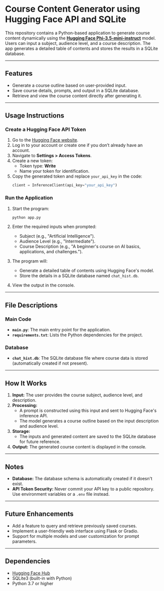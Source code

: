 
# Course Content Generator using Hugging Face API and SQLite

This repository contains a Python-based application to generate course content dynamically using the [**Hugging Face Phi-3.5-mini-instruct**](https://huggingface.co/microsoft/Phi-3.5-mini-instruct) model. Users can input a subject, audience level, and a course description. The app generates a detailed table of contents and stores the results in a SQLite database.

---

## Features
- Generate a course outline based on user-provided input.
- Save course details, prompts, and output in a SQLite database.
- Retrieve and view the course content directly after generating it.

---

## Usage Instructions

### Create a Hugging Face API Token
1. Go to the [Hugging Face website](https://huggingface.co/).
2. Log in to your account or create one if you don’t already have an account.
3. Navigate to **Settings > Access Tokens**.
4. Create a new token:
   - Token type: **Write**
   - Name your token for identification.
5. Copy the generated token and replace `your_api_key` in the code:
   ```python
   client = InferenceClient(api_key="your_api_key")
   ```

### Run the Application
1. Start the program:
   ```bash
   python app.py
   ```

2. Enter the required inputs when prompted:
   - Subject (e.g., "Artificial Intelligence").
   - Audience Level (e.g., "Intermediate").
   - Course Description (e.g., "A beginner's course on AI basics, applications, and challenges.").

3. The program will:
   - Generate a detailed table of contents using Hugging Face's model.
   - Store the details in a SQLite database named `chat_hist.db`.

4. View the output in the console.

---

## File Descriptions

### Main Code
- **`main.py`**: The main entry point for the application.
- **`requirements.txt`**: Lists the Python dependencies for the project.

### Database
- **`chat_hist.db`**: The SQLite database file where course data is stored (automatically created if not present).

---

## How It Works

1. **Input:** The user provides the course subject, audience level, and description.
2. **Processing:** 
   - A prompt is constructed using this input and sent to Hugging Face's inference API.
   - The model generates a course outline based on the input description and audience level.
3. **Storage:** 
   - The inputs and generated content are saved to the SQLite database for future reference.
4. **Output:** The generated course content is displayed in the console.

---

## Notes

- **Database:** The database schema is automatically created if it doesn't exist.
- **API Token Security:** Never commit your API key to a public repository. Use environment variables or a `.env` file instead.

---

## Future Enhancements
- Add a feature to query and retrieve previously saved courses.
- Implement a user-friendly web interface using Flask or Gradio.
- Support for multiple models and user customization for prompt parameters.

---

## Dependencies
- [Hugging Face Hub](https://huggingface.co/docs/huggingface_hub)
- SQLite3 (built-in with Python)
- Python 3.7 or higher
